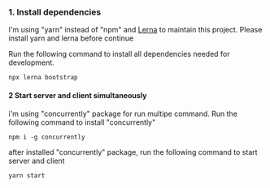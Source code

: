 
### 1. Install dependencies

I'm using "yarn" instead of "npm" and  [Lerna](https://github.com/lerna/lerna) to maintain this project. Please install yarn and lerna before continue

Run the following command to install all dependencies needed for development.

```
npx lerna bootstrap
```

#### 2 Start server and client simultaneously
i'm using "concurrently" package for run multipe command. Run the following command to install "concurrently"
```
npm i -g concurrently
```
after installed "concurrently" package, run the following command to start server and client
```
yarn start
```
